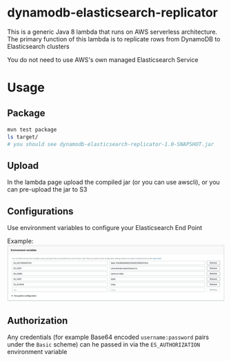 # dynamodb-elasticsearch-replicator
This is a generic Java 8 lambda that runs on AWS serverless architecture. The primary
function of this lambda is to replicate rows from DynamoDB to Elasticsearch clusters

You do not need to use AWS's own managed Elasticsearch Service

# Usage
## Package
```bash
mvn test package
ls target/
# you should see dynamodb-elasticsearch-replicator-1.0-SNAPSHOT.jar
```

## Upload
In the lambda page upload the compiled jar (or you can use awscli), or you can pre-upload
the jar to S3

## Configurations
Use environment variables to configure your Elasticsearch End Point

Example:
![Image of Yaktocat](lambda-env-setup.png)

## Authorization
Any credentials (for example Base64 encoded `username:password` pairs under the `Basic` scheme) can he
passed in via the `ES_AUTHORIZATION` environment variable
